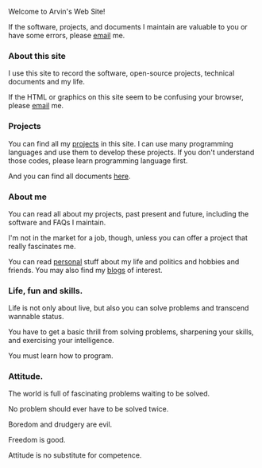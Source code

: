 
Welcome to Arvin's Web Site!

If the software, projects, and documents I maintain are valuable to you or have some errors, please [email](mailto:arvin.sfj@gmail.com) me.

### About this site

I use this site to record the software, open-source projects, technical documents and my life.

If the HTML or graphics on this site seem to be confusing your browser, please [email](mailto:arvin.sfj@gmail.com) me.

### Projects

You can find all my [projects](https://github.com/arvinsfj) in this site. I can use many programming languages and use them to develop these projects. If you don't understand those codes, please learn programming language first.

And you can find all documents [here](detail.html?doc=document.md).

### About me

You can read all about my projects, past present and future, including the software and FAQs I maintain.

I'm not in the market for a job, though, unless you can offer a project that really fascinates me.

You can read [personal](detail.html?doc=personal.md) stuff about my life and politics and hobbies and friends. You may also find my [blogs](detail.html?doc=blog.md) of interest.

### Life, fun and skills.

Life is not only about live, but also you can solve problems and transcend wannable status.

You have to get a basic thrill from solving problems, sharpening your skills, and exercising your intelligence.

You must learn how to program.

### Attitude.

The world is full of fascinating problems waiting to be solved.

No problem should ever have to be solved twice.

Boredom and drudgery are evil.

Freedom is good.

Attitude is no substitute for competence.


